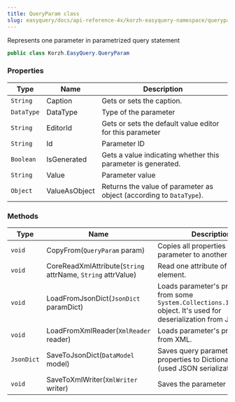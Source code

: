 ```yaml
---
title: QueryParam class
slug: easyquery/docs/api-reference-4x/korzh-easyquery-namespace/queryparam-class
---
```



Represents one parameter in parametrized query statement
```csharp
public class Korzh.EasyQuery.QueryParam

```

### Properties

| Type | Name | Description | 
| --- | --- | --- | 
| `String` | Caption | Gets or sets the caption. | 
| `DataType` | DataType | Type of the parameter | 
| `String` | EditorId | Gets or sets the default value editor for this parameter | 
| `String` | Id | Parameter ID | 
| `Boolean` | IsGenerated | Gets a value indicating whether this parameter is generated. | 
| `String` | Value | Parameter value | 
| `Object` | ValueAsObject | Returns the value of parameter as object (according to `DataType`). | 


### Methods

| Type | Name | Description | 
| --- | --- | --- | 
| `void` | CopyFrom(`QueryParam` param) | Copies all properties of query parameter to another parameter. | 
| `void` | CoreReadXmlAttribute(`String` attrName, `String` attrValue) | Read one attribute of XML element. | 
| `void` | LoadFromJsonDict(`JsonDict` paramDict) | Loads parameter's properties from some `System.Collections.IDictionary` object.  It's used for deserialization from JSON | 
| `void` | LoadFromXmlReader(`XmlReader` reader) | Loads parameter's properties from XML. | 
| `JsonDict` | SaveToJsonDict(`DataModel` model) | Saves query parameter's properties to Dictionary object (used JSON serialization). | 
| `void` | SaveToXmlWriter(`XmlWriter` writer) | Saves the parameter to XML. |